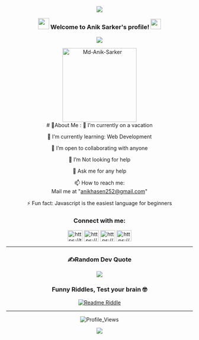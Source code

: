 <h3 align="center">

![](https://capsule-render.vercel.app/api?type=waving&color=gradient&height=100&section=header)


 <img src="https://camo.githubusercontent.com/5bbf8ca61ef5f92684489ace45ad6f45984fff87a621040c62b1fe31e3005ff9/687474703a2f2f692e696d6775722e636f6d2f436a34724d72532e676966" width="30">
  Welcome to Anik Sarker's profile!
  <img src="https://media.giphy.com/media/hvRJCLFzcasrR4ia7z/giphy.gif" width="28">
</h3>
<p align="center">
  <a href="https://github.com/CodeWhiteWeb/CodeWhiteWeb"><img src="https://readme-typing-svg.herokuapp.com?color=%2336BCF7&center=true&vCenter=true&lines=Hi+%2C+welcome+to+my+Github+page;I+am+Anik+Sarker;I+am+a+diploma+engineer;Web+Developer;PHP+Laravel+Developer;Anime+Lover+%4C4"></a>
</p>

<div align="center">
<img src="https://media.licdn.com/dms/image/C4E22AQHSxx5X93l2zQ/feedshare-shrink_2048_1536/0/1660142294971?e=2147483647&v=beta&t=CnoW2xcLLKyXytdXHJ0cmuHpRpXMioanNi5hnh7B9q0" alt="Md-Anik-Sarker" border="0" height='200' />
</div>

<div align="center">
# 💫About Me :
🔭 I’m currently on a vacation 
  
🌱 I’m currently learning: Web Development

  👯 I’m open to collaborating with anyone

  🤔 I’m Not looking for help

  💬 Ask me for any help

  📫 How to reach me:  
  Mail me at "anikhasen252@gmail.com"

⚡ Fun fact: Javascript is the easiest language for beginners


<h3>Connect with me:</h3>
<p>
<a href="https://twitter.com/anik_hasen" target="_blank"><img align="center" src="https://raw.githubusercontent.com/rahuldkjain/github-profile-readme-generator/master/src/images/icons/Social/twitter.svg" alt="https://twitter.com/anik_hasen" height="30" width="40" /></a>
<a href="https://www.linkedin.com/in/anik-hasen-6b8ab124a/" target="_blank"><img align="center" src="https://raw.githubusercontent.com/rahuldkjain/github-profile-readme-generator/master/src/images/icons/Social/linked-in-alt.svg" alt="https://www.linkedin.com/in/anik-hasen-6b8ab124a/" height="30" width="40" /></a>
<a href="https://web.facebook.com/anik.hasen.7" target="_blank"><img align="center" src="https://raw.githubusercontent.com/rahuldkjain/github-profile-readme-generator/master/src/images/icons/Social/facebook.svg" alt="https://web.facebook.com/anik.hasen.7" height="30" width="40" /></a>
<a href="https://www.instagram.com/md.anikhasan4/" target="_blank"><img align="center" src="https://raw.githubusercontent.com/rahuldkjain/github-profile-readme-generator/master/src/images/icons/Social/instagram.svg" alt="https://www.instagram.com/md.anikhasan4/" height="30" width="40" /></a>
</p>

---

### ✍️Random Dev Quote
![](https://quotes-github-readme.vercel.app/api?type=horizontal&theme=dracula)

  
### Funny Riddles, Test your brain 🤓

[![Readme Riddle](https://github-readme-riddle.vercel.app/api?type=horizontal&theme=dracula)](https://github.com/CodeWhiteWeb/github-readme-riddle)

---

![Profile_Views](https://komarev.com/ghpvc/?username=Anik-Sarker25&style=for-the-badge&label=Visitors+Count&color=brightgreen)

![](https://capsule-render.vercel.app/api?type=waving&color=gradient&height=100&section=footer)

</div>
